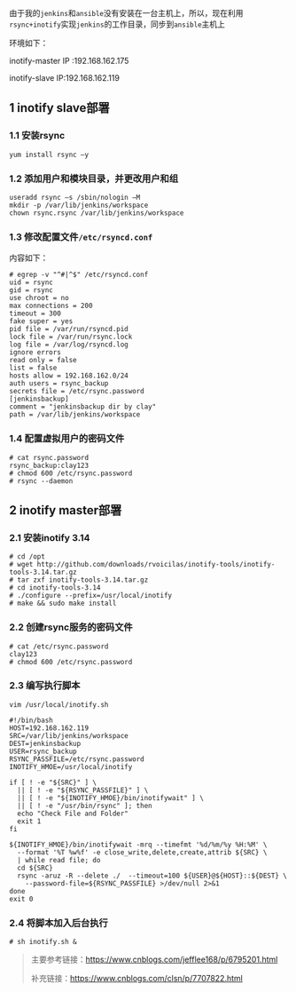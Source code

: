 由于我的`jenkins`和`ansible`没有安装在一台主机上，所以，现在利用`rsync+inotify`实现`jenkins`的工作目录，同步到`ansible`主机上

环境如下：

inotify-master IP :192.168.162.175

inotify-slave IP:192.168.162.119

## 1 inotify slave部署

### 1.1 安装rsync

```
yum install rsync –y
```

### 1.2  添加用户和模块目录，并更改用户和组

```
useradd rsync –s /sbin/nologin –M
mkdir -p /var/lib/jenkins/workspace
chown rsync.rsync /var/lib/jenkins/workspace
```

### 1.3 修改配置文件`/etc/rsyncd.conf`

内容如下：

```
# egrep -v "^#|^$" /etc/rsyncd.conf
uid = rsync
gid = rsync
use chroot = no
max connections = 200
timeout = 300
fake super = yes 
pid file = /var/run/rsyncd.pid
lock file = /var/run/rsync.lock
log file = /var/log/rsyncd.log
ignore errors
read only = false
list = false
hosts allow = 192.168.162.0/24
auth users = rsync_backup
secrets file = /etc/rsync.password
[jenkinsbackup]
comment = "jenkinsbackup dir by clay"
path = /var/lib/jenkins/workspace
```

### 1.4 配置虚拟用户的密码文件

```
# cat rsync.password 
rsync_backup:clay123
# chmod 600 /etc/rsync.password 
# rsync --daemon
```

## 2 inotify master部署

### 2.1 安装inotify 3.14

```
# cd /opt
# wget http://github.com/downloads/rvoicilas/inotify-tools/inotify-tools-3.14.tar.gz
# tar zxf inotify-tools-3.14.tar.gz
# cd inotify-tools-3.14
# ./configure --prefix=/usr/local/inotify
# make && sudo make install
```

### 2.2 创建rsync服务的密码文件

```
# cat /etc/rsync.password 
clay123
# chmod 600 /etc/rsync.password
```

### 2.3 编写执行脚本

`vim /usr/local/inotify.sh`

```
#!/bin/bash
HOST=192.168.162.119
SRC=/var/lib/jenkins/workspace
DEST=jenkinsbackup
USER=rsync_backup
RSYNC_PASSFILE=/etc/rsync.password
INOTIFY_HMOE=/usr/local/inotify

if [ ! -e "${SRC}" ] \
  || [ ! -e "${RSYNC_PASSFILE}" ] \
  || [ ! -e "${INOTIFY_HMOE}/bin/inotifywait" ] \
  || [ ! -e "/usr/bin/rsync" ]; then
  echo "Check File and Folder"
  exit 1
fi

${INOTIFY_HMOE}/bin/inotifywait -mrq --timefmt '%d/%m/%y %H:%M' \
  --format '%T %w%f' -e close_write,delete,create,attrib ${SRC} \
  | while read file; do
  cd ${SRC}
  rsync -aruz -R --delete ./  --timeout=100 ${USER}@${HOST}::${DEST} \
    --password-file=${RSYNC_PASSFILE} >/dev/null 2>&1
done
exit 0
```

### 2.4 将脚本加入后台执行

```
# sh inotify.sh &
```

>主要参考链接：https://www.cnblogs.com/jefflee168/p/6795201.html
>
> 补充链接：https://www.cnblogs.com/clsn/p/7707822.html